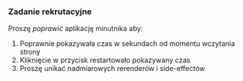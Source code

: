 ### Zadanie rekrutacyjne

Proszę *poprawić* aplikację minutnika aby:
1. Poprawnie pokazywała czas w sekundach od momentu wczytania strony
2. Kliknięcie w przycisk restartowało pokazywany czas
3. Proszę unikać nadmiarowych rerenderów i side-effectów